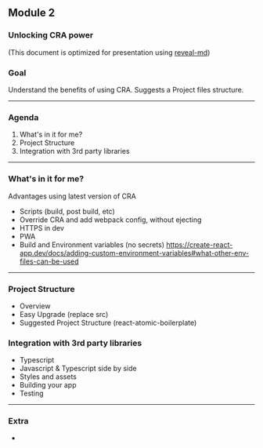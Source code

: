 ## Module 2
### Unlocking CRA power
(This document is optimized for presentation using [reveal-md](https://github.com/webpro/reveal-md))

### Goal
Understand the benefits of using CRA. Suggests a Project files structure.

---

### Agenda
1. What's in it for me?
2. Project Structure
3. Integration with 3rd party libraries

---

### What's in it for me?
Advantages using latest version of CRA
* Scripts (build, post build, etc)
* Override CRA and add webpack config, without ejecting
* HTTPS in dev
* PWA
* Build and Environment variables (no secrets)
https://create-react-app.dev/docs/adding-custom-environment-variables#what-other-env-files-can-be-used

---

### Project Structure
* Overview
* Easy Upgrade (replace src)
* Suggested Project Structure (react-atomic-boilerplate)

### Integration with 3rd party libraries
* Typescript
* Javascript & Typescript side by side
* Styles and assets
* Building your app
* Testing

---

### Extra
* 
